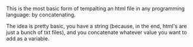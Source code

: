 This is the most basic form of tempalting an html file in any programming language: by concatenating. 

The idea is pretty basic, you have a string (because, in the end, html's are just a bunch of txt files), and you concatenate whatever value you want to add as a variable.